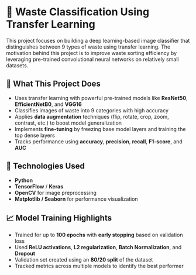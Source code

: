 # 🧠 Waste Classification Using Transfer Learning

This project focuses on building a deep learning-based image classifier that distinguishes between 9 types of waste using transfer learning. The motivation behind this project is to improve waste sorting efficiency by leveraging pre-trained convolutional neural networks on relatively small datasets.

## 🌟 What This Project Does

- Uses transfer learning with powerful pre-trained models like **ResNet50**, **EfficientNetB0**, and **VGG16**
- Classifies images of waste into 9 categories with high accuracy
- Applies **data augmentation** techniques (flip, rotate, crop, zoom, contrast, etc.) to boost model generalization
- Implements **fine-tuning** by freezing base model layers and training the top dense layers
- Tracks performance using **accuracy**, **precision**, **recall**, **F1-score**, and **AUC**

## 🔧 Technologies Used

- **Python**
- **TensorFlow** / **Keras**
- **OpenCV** for image preprocessing
- **Matplotlib / Seaborn** for performance visualization

## 📈 Model Training Highlights

- Trained for up to **100 epochs** with **early stopping** based on validation loss
- Used **ReLU activations**, **L2 regularization**, **Batch Normalization**, and **Dropout**
- Validation set created using an **80/20 split** of the dataset
- Tracked metrics across multiple models to identify the best performer



